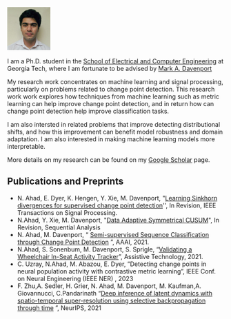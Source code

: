 



<img class="profile-picture" src="linkdn_photo.jpeg" width="100" height="100">

I am a Ph.D. student in the [School of Electrical and Computer Engineering](https://www.ece.gatech.edu) at Georgia Tech, where I am fortunate to be advised by [Mark A. Davenport](https://mdav.ece.gatech.edu) 

My research work concentrates on machine learning and signal processing, particularly on problems related to change point detection. This research work work explores how techniques from machine learning such as metric learning can help improve change point detection, and in return how can change point detection help improve classification tasks.

I am also intersted in related problems that improve detecting distributional shifts, and how this improvement can benefit model robustness and domain adaptation. I am also interested in  making machine learning models more interpretable.



More details on my research can be found on my [Google Scholar](https://scholar.google.com/citations?hl=en&user=Z-UiPTQAAAAJ) page.


## Publications and Preprints

- N. Ahad, E. Dyer, K. Hengen, Y. Xie, M. Davenport, "[Learning Sinkhorn divergences for supervised change point detection](https://arxiv.org/pdf/2202.04000.pdf)'',  In Revision,  IEEE Transactions on Signal Processing. 
- N.Ahad, Y. Xie, M. Davenport, "[Data Adaptive Symmetrical CUSUM](https://arxiv.org/pdf/2210.17353)", In Revision, Sequential Analysis
- N. Ahad, M. Davenport, “ [Semi-supervised Sequence Classification through Change Point Detection](https://ojs.aaai.org/index.php/AAAI/article/view/16814) ”, AAAI, 2021.
- N.Ahad, S. Sonenbum, M. Davenport, S. Sprigle, “[Validating a Wheelchair In-Seat Activity Tracker](https://mdav.ece.gatech.edu/publications/asds-at-2021.pdf)”, Assistive Technology, 2021.
- C. Uzray, N.Ahad, M. Abazou, E. Dyer, ”Detecting change points in neural population activity with contrastive metric
learning”, IEEE Conf. on Neural Engineering (IEEE NER) , 2023
- F. Zhu,A. Sedler, H. Grier, N. Ahad, M. Davenport, M. Kaufman,A. Giovannucci, C.Pandarinath “[Deep inference of
latent dynamics with spatio-temporal super-resolution using selective backpropagation through time](https://proceedings.neurips.cc/paper/2021/file/1325cdae3b6f0f91a1b629307bf2d498-Paper.pdf) ”, NeurIPS, 2021


